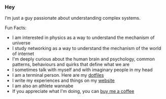 ### Hey

I’m just a guy passionate about understanding complex systems.

Fun Facts:

- I am interested in physics as a way to understand the mechanism of universe
- I study networking as a way to understand the mechanism of the world of internet
- I'm deeply curious about the human brain and psychology, common patterns, behaviours and quirks that define what we are
- I sometimes talk with myself and with imaginary people in my head
- I am a terminal person. Here are my [dotfiles](https://github.com/kavindujayarathne/dotfiles)
- I write my experiences and things on my [website](https://kavindujayarathne.com/blogs)
- I am also an athlete wannabe
- If you appreciate what I'm doing, you can [buy me a coffee](https://buymeacoffee.com/kavindujayarathne)

